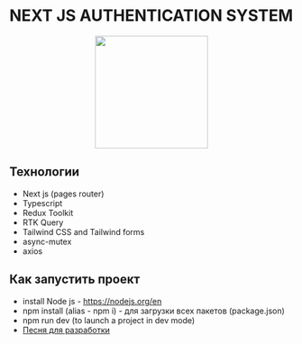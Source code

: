 # NEXT JS AUTHENTICATION SYSTEM
<div align="center">
  <img height="200" src="https://i.imgflip.com/65efzo.gif"  />
</div>


## Технологии

- Next js (pages router)
- Typescript
- Redux Toolkit
- RTK Query
- Tailwind CSS and Tailwind forms
- async-mutex
- axios

## Как запустить проект

- install Node js - https://nodejs.org/en
- npm install (alias -  npm i) - для загрузки всех пакетов (package.json)
- npm run dev (to launch a project in dev mode)
- [Песня для разработки](https://www.youtube.com/watch?v=Ljqe4Nj7nBA&list=PLwnlgyFbyc1DOM5-aAhjtlWcBGXaTmJZj&index=8)
